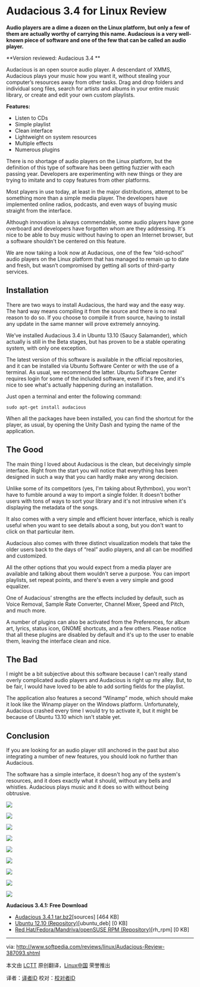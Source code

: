 Audacious 3.4 for Linux Review
================================================================================
**Audio players are a dime a dozen on the Linux platform, but only a few of them are actually worthy of carrying this name. Audacious is a very well-known piece of software and one of the few that can be called an audio player.**

**Version reviewed: Audacious 3.4	**

Audacious is an open source audio player. A descendant of XMMS, Audacious plays your music how you want it, without stealing your computer’s resources away from other tasks. Drag and drop folders and individual song files, search for artists and albums in your entire music library, or create and edit your own custom playlists.

**Features:**

- Listen to CDs
- Simple playlist
- Clean interface
- Lightweight on system resources
- Multiple effects
- Numerous plugins 

There is no shortage of audio players on the Linux platform, but the definition of this type of software has been getting fuzzier with each passing year. Developers are experimenting with new things or they are trying to imitate and to copy features from other platforms.

Most players in use today, at least in the major distributions, attempt to be something more than a simple media player. The developers have implemented online radios, podcasts, and even ways of buying music straight from the interface.

Although innovation is always commendable, some audio players have gone overboard and developers have forgotten whom are they addressing. It's nice to be able to buy music without having to open an Internet browser, but a software shouldn't be centered on this feature.

We are now taking a look now at Audacious, one of the few “old-school” audio players on the Linux platform that has managed to remain up to date and fresh, but wasn’t compromised by getting all sorts of third-party services.

## Installation ##

There are two ways to install Audacious, the hard way and the easy way. The hard way means compiling it from the source and there is no real reason to do so. If you choose to compile it from source, having to install any update in the same manner will prove extremely annoying.

We’ve installed Audacious 3.4 in Ubuntu 13.10 (Saucy Salamander), which actually is still in the Beta stages, but has proven to be a stable operating system, with only one exception.

The latest version of this software is available in the official repositories, and it can be installed via Ubuntu Software Center or with the use of a terminal. As usual, we recommend the latter. Ubuntu Software Center requires login for some of the included software, even if it's free, and it's nice to see what's actually happening during an installation.

Just open a terminal and enter the following command:

    sudo apt-get install audacious

When all the packages have been installed, you can find the shortcut for the player, as usual, by opening the Unity Dash and typing the name of the application.

## The Good ##

The main thing I loved about Audacious is the clean, but deceivingly simple interface. Right from the start you will notice that everything has been designed in such a way that you can hardly make any wrong decision.

Unlike some of its competitors (yes, I'm taking about Rythmbox), you won't have to fumble around a way to import a single folder. It doesn't bother users with tons of ways to sort your library and it's not intrusive when it's displaying the metadata of the songs.

It also comes with a very simple and efficient hover interface, which is really useful when you want to see details about a song, but you don't want to click on that particular item.

Audacious also comes with three distinct visualization models that take the older users back to the days of “real” audio players, and all can be modified and customized.

All the other options that you would expect from a media player are available and talking about them wouldn't serve a purpose. You can import playlists, set repeat points, and there's even a very simple and good equalizer.

One of Audacious’ strengths are the effects included by default, such as Voice Removal, Sample Rate Converter, Channel Mixer, Speed and Pitch, and much more.

A number of plugins can also be activated from the Preferences, for album art, lyrics, status icon, GNOME shortcuts, and a few others. Please notice that all these plugins are disabled by default and it's up to the user to enable them, leaving the interface clean and nice.

## The Bad ##

I might be a bit subjective about this software because I can't really stand overly complicated audio players and Audacious is right up my alley. But, to be fair, I would have loved to be able to add sorting fields for the playlist.

The application also features a second “Winamp” mode, which should make it look like the Winamp player on the Windows platform. Unfortunately, Audacious crashed every time I would try to activate it, but it might be because of Ubuntu 13.10 which isn't stable yet.

## Conclusion ##

If you are looking for an audio player still anchored in the past but also integrating a number of new features, you should look no further than Audacious.

The software has a simple interface, it doesn't hog any of the system's resources, and it does exactly what it should, without any bells and whistles. Audacious plays music and it does so with without being obtrusive.

![](http://i1-news.softpedia-static.com/images/news2/Audacious-Review-387093-2.jpg)

![](http://i1-news.softpedia-static.com/images/news2/Audacious-Review-387093-3.jpg)

![](http://i1-news.softpedia-static.com/images/news2/Audacious-Review-387093-4.jpg)

![](http://i1-news.softpedia-static.com/images/news2/Audacious-Review-387093-5.jpg)

![](http://i1-news.softpedia-static.com/images/news2/Audacious-Review-387093-6.jpg)

![](http://i1-news.softpedia-static.com/images/news2/Audacious-Review-387093-7.jpg)

![](http://i1-news.softpedia-static.com/images/news2/Audacious-Review-387093-8.jpg)

![](http://i1-news.softpedia-static.com/images/news2/Audacious-Review-387093-9.jpg)

![](http://i1-news.softpedia-static.com/images/news2/Audacious-Review-387093-10.jpg)

**Audacious 3.4.1: Free Download**

- [Audacious 3.4.1 tar.bz2][1][sources] [464 KB]
- [Ubuntu 12.10 (Repository)][2][ubuntu_deb] [0 KB]
- [Red Hat/Fedora/Mandriva/openSUSE RPM (Repository)][2][rh_rpm] [0 KB]

--------------------------------------------------------------------------------

via: http://www.softpedia.com/reviews/linux/Audacious-Review-387093.shtml

本文由 [LCTT][] 原创翻译，[Linux中国][] 荣誉推出

译者：[译者ID][] 校对：[校对者ID][]

[LCTT]:https://github.com/LCTT/TranslateProject
[Linux中国]:http://linux.cn/portal.php
[译者ID]:http://linux.cn/space/译者ID
[校对者ID]:http://linux.cn/space/校对者ID

[1]:http://distfiles.audacious-media-player.org/audacious-3.4.1.tar.bz2
[2]:http://audacious-media-player.org/download